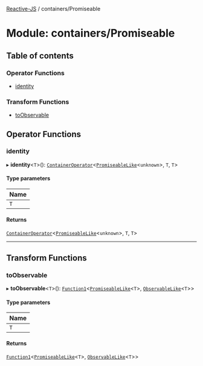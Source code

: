 [Reactive-JS](../README.md) / containers/Promiseable

# Module: containers/Promiseable

## Table of contents

### Operator Functions

- [identity](containers_Promiseable.md#identity)

### Transform Functions

- [toObservable](containers_Promiseable.md#toobservable)

## Operator Functions

### identity

▸ **identity**<`T`\>(): [`ContainerOperator`](containers.md#containeroperator)<[`PromiseableLike`](../interfaces/containers.PromiseableLike.md)<`unknown`\>, `T`, `T`\>

#### Type parameters

| Name |
| :------ |
| `T` |

#### Returns

[`ContainerOperator`](containers.md#containeroperator)<[`PromiseableLike`](../interfaces/containers.PromiseableLike.md)<`unknown`\>, `T`, `T`\>

___

## Transform Functions

### toObservable

▸ **toObservable**<`T`\>(): [`Function1`](functions.md#function1)<[`PromiseableLike`](../interfaces/containers.PromiseableLike.md)<`T`\>, [`ObservableLike`](../interfaces/rx.ObservableLike.md)<`T`\>\>

#### Type parameters

| Name |
| :------ |
| `T` |

#### Returns

[`Function1`](functions.md#function1)<[`PromiseableLike`](../interfaces/containers.PromiseableLike.md)<`T`\>, [`ObservableLike`](../interfaces/rx.ObservableLike.md)<`T`\>\>
